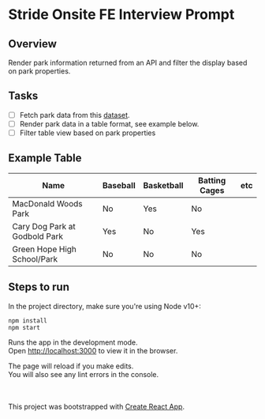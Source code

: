 # Stride Onsite FE Interview Prompt

## Overview
Render park information returned from an API and filter the display based on park properties.

## Tasks
- [ ] Fetch park data from this [dataset](https://data.townofcary.org/api/v2/catalog/datasets/parks-and-recreation-feature-map/exports/json).
- [ ] Render park data in a table format, see example below.
- [ ] Filter table view based on park properties

## Example Table
| Name                          | Baseball | Basketball | Batting Cages | etc |
|-------------------------------|----------|------------|---------------|-----|
| MacDonald Woods Park          | No       | Yes        | No            |     |
| Cary Dog Park at Godbold Park | Yes      | No         | Yes           |     |
| Green Hope High School/Park   | No       | No         | No            |     |

## Steps to run

In the project directory, make sure you're using Node v10+:

```
npm install
npm start
```

Runs the app in the development mode.<br>
Open [http://localhost:3000](http://localhost:3000) to view it in the browser.

The page will reload if you make edits.<br>
You will also see any lint errors in the console.

<br><br>
This project was bootstrapped with [Create React App](https://github.com/facebook/create-react-app).
